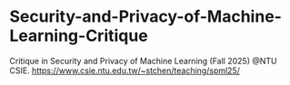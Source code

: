 # Security-and-Privacy-of-Machine-Learning-Critique
Critique in Security and Privacy of Machine Learning (Fall 2025) @NTU CSIE. https://www.csie.ntu.edu.tw/~stchen/teaching/spml25/

